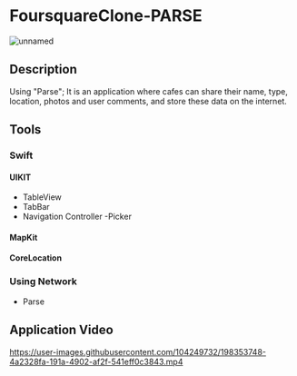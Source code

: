 # FoursquareClone-PARSE

![unnamed](https://user-images.githubusercontent.com/104249732/198350041-8e80defd-00b0-4cc5-bf8e-254b83764b00.png)

## Description

Using "Parse"; It is an application where cafes can share their name, type, location, photos and user comments, and store these data on the internet.

## Tools

### Swift

#### UIKIT

- TableView
- TabBar
- Navigation Controller -Picker

#### MapKit
#### CoreLocation

### Using Network

- Parse

## Application Video



https://user-images.githubusercontent.com/104249732/198353748-4a2328fa-191a-4902-af2f-541eff0c3843.mp4

